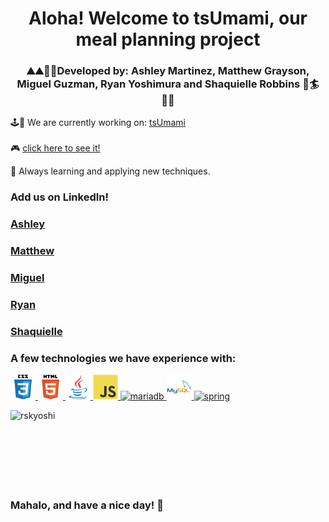 <h1 align="center">Aloha! Welcome to tsUmami, our meal planning project</h1>
<h3 align="center">⛰️⛰️🌱🌺Developed by: Ashley Martinez, Matthew Grayson, Miguel Guzman, Ryan Yoshimura and Shaquielle Robbins 󠁵󠁳󠁨󠁩󠁿🌊🏄🤙🏼</h3>


🕹️👾 We are currently working on: [tsUmami](https://github.com/AMMRS-Capstone-TSUMAMI/tsumami-jalopy) <br><br>🎮&nbsp;[click here to see it!](https://google.com)

🌱 Always learning and applying new techniques.

<h3 align="left">Add us on LinkedIn!</h3>
<h3 align="left"><a href="https://www.linkedin.com/in/ashmar32/">Ashley</a></h3>
<h3 align="left"><a href="https://www.linkedin.com/in/matthewagrayson/">Matthew</a></h3>
<h3 align="left"><a href="https://www.linkedin.com/in/miguelguzmanwd/">Miguel</a></h3>
<h3 align="left"><a href="https://linkedin.com/in/ryanskyoshimura">Ryan</a></h3>
<h3 align="left"><a href="https://www.linkedin.com/in/shaquiellerobbins/">Shaquielle</a></h3>
<p align="left">
</p>

<h3 align="left">A few technologies we have experience with:</h3>
<p align="left"> <a href="https://www.w3schools.com/css/" target="_blank" rel="noreferrer"> <img src="https://raw.githubusercontent.com/devicons/devicon/master/icons/css3/css3-original-wordmark.svg" alt="css3" width="40" height="40"/> </a> <a href="https://www.w3.org/html/" target="_blank" rel="noreferrer"> <img src="https://raw.githubusercontent.com/devicons/devicon/master/icons/html5/html5-original-wordmark.svg" alt="html5" width="40" height="40"/> </a> <a href="https://www.java.com" target="_blank" rel="noreferrer"> <img src="https://raw.githubusercontent.com/devicons/devicon/master/icons/java/java-original.svg" alt="java" width="40" height="40"/> </a> <a href="https://developer.mozilla.org/en-US/docs/Web/JavaScript" target="_blank" rel="noreferrer"> <img src="https://raw.githubusercontent.com/devicons/devicon/master/icons/javascript/javascript-original.svg" alt="javascript" width="40" height="40"/> </a> <a href="https://mariadb.org/" target="_blank" rel="noreferrer"> <img src="https://www.vectorlogo.zone/logos/mariadb/mariadb-icon.svg" alt="mariadb" width="40" height="40"/> </a> <a href="https://www.mysql.com/" target="_blank" rel="noreferrer"> <img src="https://raw.githubusercontent.com/devicons/devicon/master/icons/mysql/mysql-original-wordmark.svg" alt="mysql" width="40" height="40"/> </a><a href="https://spring.io/" target="_blank" rel="noreferrer"><img src="https://www.vectorlogo.zone/logos/springio/springio-icon.svg" alt="spring" width="40" height="40"/> </a> </p>

<div><img align="left" src="https://github-readme-stats.vercel.app/api/top-langs?username=AMMRS-Capstone-TSUMAMI&show_icons=true&locale=en&layout=compact" alt="rskyoshi" /></div>



<br><br><br><br><br><br><br><h3 align="left">Mahalo, and have a nice day! 👋</h3>

